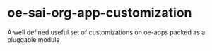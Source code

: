# oe-sai-org-app-customization
A well defined useful set of customizations on oe-apps packed as a pluggable module
